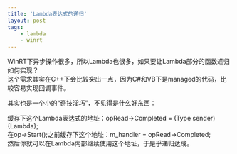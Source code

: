 ```yaml
---
title: 'Lambda表达式的递归'
layout: post
tags:
    - lambda
    - winrt
---
```


WinRT下异步操作很多，所以Lambda也很多，如果要让Lambda部分的函数递归如何实现？  
这个需求其实在C++下会比较突出一点，因为C#和VB下是managed的代码，比较容易实现回调事件。

其实也是一个小的“奇技淫巧”，不见得是什么好东西：

缓存下这个Lambda表达式的地址：opRead->Completed = (Type sender){Lambda};  
在op->Start();之前缓存下这个地址：m_handler = opRead->Completed;  
然后你就可以在Lambda内部继续使用这个地址，于是乎递归达成。